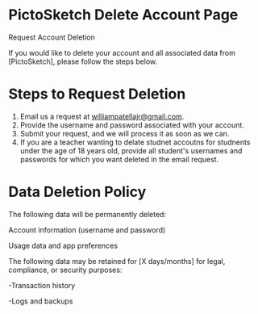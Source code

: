 # PictoSketch Delete Account Page

Request Account Deletion 

If you would like to delete your account and all associated data from [PictoSketch], please follow the steps below.

# Steps to Request Deletion
1. Email us a request at williampatellajr@gmail.com.
2. Provide the username and password associated with your account.
3. Submit your request, and we will process it as soon as we can.
4. If you are a teacher wanting to delate studnet accoutns for studnents under the age of 18 years old, provide all student's usernames and passwords for which you want deleted in the email request.
   
# Data Deletion Policy
The following data will be permanently deleted:

Account information (username and password)

Usage data and app preferences

The following data may be retained for [X days/months] for legal, compliance, or security purposes:

-Transaction history

-Logs and backups
